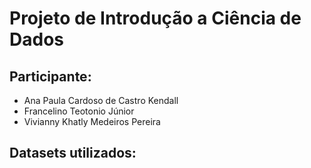 # Projeto de Introdução a Ciência de Dados

## Participante:

- Ana Paula Cardoso de Castro Kendall
- Francelino Teotonio Júnior
- Vivianny Khatly Medeiros Pereira

## Datasets utilizados:

